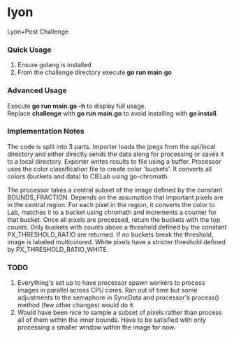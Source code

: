 # lyon
Lyon+Post Challenge

### Quick Usage
1. Ensure golang is installed
2. From the challenge directory execute **go run main.go**

### Advanced Usage
Execute **go run main.go -h** to display full usage.<br>
Replace **challenge** with **go run main.go** to avoid installing with **go install**.

### Implementation Notes
The code is split into 3 parts. Importer loads the jpegs from the api/local directory and either 
directly sends the data along for processing or saves it to a local directory. Exporter writes results 
to file using a buffer. Processor uses the color classification file to create color 'buckets'. It converts 
all colors (buckets and data) to CIELab using go-chromath.<br>

The processor takes a central subset of the image defined by the constant BOUNDS_FRACTION. Depends on the
assumption that important pixels are in the central region. For each pixel in the region, it converts the
color to Lab, matches it to a bucket using chromath and increments a counter for that bucket. Once all pixels
are processed, return the buckets with the top counts. Only buckets with counts above a threshold defined by
the constant PX_THRESHOLD_RATIO are returned. If no buckets break the threshold, image is labeled multicolored.
White pixels have a stricter threshold defined by PX_THRESHOLD_RATIO_WHITE.

### TODO
1. Everything's set up to have processor spawn workers to process images in parallel across CPU cores. Ran out
of time but some adjustments to the semaphore in SyncData and processor's process() method (few other changes)
would do it.
2. Would have been nice to sample a subset of pixels rather than process all of them within the inner bounds.
Have to be satisfied with only processing a smaller window within the image for now.

